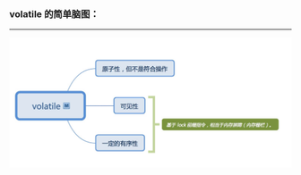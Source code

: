 ### volatile 的简单脑图：
---
![imgage](https://github.com/codinglzc/day-day-up/blob/master/J.U.C/volatile-01.png)
